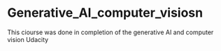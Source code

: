 # Generative_AI_computer_visiosn
This ciourse was done in completion of the generative AI and computer vision Udacity
